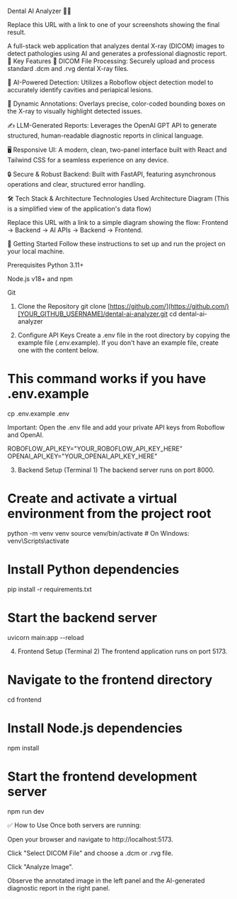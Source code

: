 Dental AI Analyzer 🦷✨

Replace this URL with a link to one of your screenshots showing the final result.

A full-stack web application that analyzes dental X-ray (DICOM) images to detect pathologies using AI and generates a professional diagnostic report.
🌟 Key Features
🦷 DICOM File Processing: Securely upload and process standard .dcm and .rvg dental X-ray files.

🤖 AI-Powered Detection: Utilizes a Roboflow object detection model to accurately identify cavities and periapical lesions.

🎨 Dynamic Annotations: Overlays precise, color-coded bounding boxes on the X-ray to visually highlight detected issues.

✍️ LLM-Generated Reports: Leverages the OpenAI GPT API to generate structured, human-readable diagnostic reports in clinical language.

🖥️ Responsive UI: A modern, clean, two-panel interface built with React and Tailwind CSS for a seamless experience on any device.

🔒 Secure & Robust Backend: Built with FastAPI, featuring asynchronous operations and clear, structured error handling.

🛠️ Tech Stack & Architecture
Technologies Used
Architecture Diagram
(This is a simplified view of the application's data flow)


Replace this URL with a link to a simple diagram showing the flow: Frontend -> Backend -> AI APIs -> Backend -> Frontend.

🚀 Getting Started
Follow these instructions to set up and run the project on your local machine.

Prerequisites
Python 3.11+

Node.js v18+ and npm

Git

1. Clone the Repository
git clone [https://github.com/](https://github.com/)[YOUR_GITHUB_USERNAME]/dental-ai-analyzer.git
cd dental-ai-analyzer

2. Configure API Keys
Create a .env file in the root directory by copying the example file (.env.example). If you don't have an example file, create one with the content below.

# This command works if you have .env.example
cp .env.example .env

Important: Open the .env file and add your private API keys from Roboflow and OpenAI.

ROBOFLOW_API_KEY="YOUR_ROBOFLOW_API_KEY_HERE"
OPENAI_API_KEY="YOUR_OPENAI_API_KEY_HERE"

3. Backend Setup (Terminal 1)
The backend server runs on port 8000.

# Create and activate a virtual environment from the project root
python -m venv venv
source venv/bin/activate  # On Windows: venv\Scripts\activate

# Install Python dependencies
pip install -r requirements.txt

# Start the backend server
uvicorn main:app --reload

4. Frontend Setup (Terminal 2)
The frontend application runs on port 5173.

# Navigate to the frontend directory
cd frontend

# Install Node.js dependencies
npm install

# Start the frontend development server
npm run dev

✅ How to Use
Once both servers are running:

Open your browser and navigate to http://localhost:5173.

Click "Select DICOM File" and choose a .dcm or .rvg file.

Click "Analyze Image".

Observe the annotated image in the left panel and the AI-generated diagnostic report in the right panel.